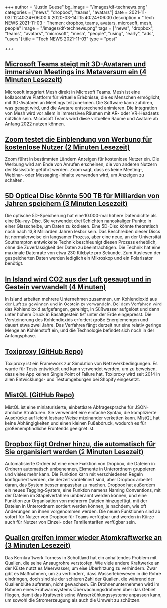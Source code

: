 +++
author = "Justin Guese"
bg_image = "/images/df-technews.png"
categories = ["news", "dropbox", "teams", "avatars"]
date = 2021-11-03T12:40:24+06:00 # 2020-03-14T15:40:24+06:00
description = "Tech NEWS 2021-11-03 - Themen: dropbox, teams, avatars, microsoft, mesh, people"
image = "/images/df-technews.png"
tags = ["news", "dropbox", "teams", "avatars", "microsoft", "mesh", "people", "using", "early", "ads", "users"]
title = "Tech NEWS 2021-11-03"
type = "post"

+++

## [Microsoft Teams steigt mit 3D-Avataren und immersiven Meetings ins Metaversum ein (4 Minuten Lesezeit)](https://www.theverge.com/2021/11/2/22758974/microsoft-teams-metaverse-mesh-3d-avatars-meetings-features?scrolla=5eb6d68b7fedc32c19ef33b4)

 Microsoft integriert Mesh direkt in Microsoft Teams. Mesh ist eine kollaborative Plattform für virtuelle Erlebnisse, die es Menschen ermöglicht, mit 3D-Avataren an Meetings teilzunehmen. Die Software kann zuhören, was gesagt wird, und die Avatare entsprechend animieren. Die Integration von Mesh wird vor allem in immersiven Räumen mit AR- oder VR-Headsets nützlich sein. Microsoft Teams wird diese virtuellen Räume und Avatare ab Anfang 2022 nutzen können.

## [Zoom testet die Einblendung von Werbung für kostenlose Nutzer (2 Minuten Lesezeit)](https://www.theverge.com/2021/11/2/22759014/zoom-free-tier-ads-browser-advertising-pilot?scrolla=5eb6d68b7fedc32c19ef33b4)

 Zoom führt in bestimmten Ländern Anzeigen für kostenlose Nutzer ein. Die Werbung wird am Ende von Anrufen erscheinen, die von anderen Nutzern der Basisstufe geführt werden. Zoom sagt, dass es keine Meeting-, Webinar- oder Messaging-Inhalte verwenden wird, um Anzeigen zu schalten.

## [5D Optical Disc könnte 500 TB für Milliarden von Jahren speichern (3 Minuten Lesezeit)](https://www.extremetech.com/extreme/328700-5d-optical-disc-could-store-500tb-for-billions-of-years)

 Die optische 5D-Speicherung hat eine 10.000-mal höhere Datendichte als eine Blu-ray-Disc. Sie verwendet drei Schichten nanoskaliger Punkte in einer Glasscheibe, um Daten zu kodieren. Eine 5D-Disc könnte theoretisch noch nach 13,8 Milliarden Jahren lesbar sein. Das Beschreiben dieser Discs ist normalerweise ein langsamer Prozess, aber eine neue, an der Universität Southampton entwickelte Technik beschleunigt diesen Prozess erheblich, ohne die Zuverlässigkeit der Daten zu beeinträchtigen. Die Technik hat eine maximale Datenrate von etwa 230 Kilobyte pro Sekunde. Zum Auslesen der gespeicherten Daten werden lediglich ein Mikroskop und ein Polarisator benötigt.

## [In Island wird CO2 aus der Luft gesaugt und in Gestein verwandelt (4 Minuten)](https://techxplore.com/news/2021-11-iceland-co2-air.html)

 In Island arbeiten mehrere Unternehmen zusammen, um Kohlendioxid aus der Luft zu gewinnen und in Gestein zu verwandeln. Bei dem Verfahren wird das Kohlendioxid aufgefangen, gereinigt, in Süßwasser aufgelöst und dann unter hohem Druck in Basaltgestein tief unter der Erde eingepresst. Die Versteinerung des Kohlendioxids erfordert große Energiemengen und dauert etwa zwei Jahre. Das Verfahren fängt derzeit nur eine relativ geringe Menge an Kohlenstoff ein, und die Technologie befindet sich noch in der Anfangsphase.

## [Toxiproxy (GitHub Repo)](https://github.com/Shopify/toxiproxy)

 Toxiproxy ist ein Framework zur Simulation von Netzwerkbedingungen. Es wurde für Tests entwickelt und kann verwendet werden, um zu beweisen, dass eine App keinen Single Point of Failure hat. Toxiproxy wird seit 2014 in allen Entwicklungs- und Testumgebungen bei Shopify eingesetzt.

## [MistQL (GitHub Repo)](https://github.com/evinism/mistql)

 MistQL ist eine miniaturisierte, einbettbare Abfragesprache für JSON-ähnliche Strukturen. Sie verwendet eine einfache Syntax, die komplizierte Ausdrücke auf leicht lesbare Weise miteinander verketten kann. MistQL hat keine Abhängigkeiten und einen kleinen Fußabdruck, wodurch es für größenempfindliche Frontends geeignet ist.

## [Dropbox fügt Ordner hinzu, die automatisch für Sie organisiert werden (2 Minuten Lesezeit)](https://www.theverge.com/2021/11/2/22758519/dropbox-automated-folder-organization-file-rename)

 Automatisierte Ordner ist eine neue Funktion von Dropbox, die Dateien in Ordnern automatisch umbenennen, Elemente in Unterordnern gruppieren und vieles mehr kann. Die Funktion kann mit verschiedenen Regeln konfiguriert werden, die derzeit vordefiniert sind, aber Dropbox arbeitet daran, das System besser anpassbar zu machen. Dropbox hat außerdem ein neues Tagging-System, eine Funktion namens Naming Conventions, mit der Dateien im Stapelverfahren umbenannt werden können, und eine Funktion zur Organisation von mehreren Dateien hinzugefügt, mit der Dateien in Unterordnern sortiert werden können, je nachdem, wie oft Änderungen an ihnen vorgenommen werden. Die neuen Funktionen sind ab sofort für Nutzer von Dropbox für Teams verfügbar und werden in Kürze auch für Nutzer von Einzel- oder Familientarifen verfügbar sein.

## [Quallen greifen immer wieder Atomkraftwerke an (3 Minuten Lesezeit)](https://www.vice.com/en/article/epx4mj/jellyfish-keep-attacking-nuclear-power-plants)

 Das Kernkraftwerk Torness in Schottland hat ein anhaltendes Problem mit Quallen, die seine Ansaugrohre verstopfen. Wie viele andere Kraftwerke an der Küste nutzt es Meerwasser, um eine Überhitzung zu verhindern. Zwar gibt es Maßnahmen, um zu verhindern, dass Wasserlebewesen in die Rohre eindringen, doch sind sie der schieren Zahl der Quallen, die während der Quallenblüte auftreten, nicht gewachsen. Ein Drohnenunternehmen wird im Rahmen eines Frühwarnsystems Überwachungsdrohnen über das Gebiet fliegen, damit das Kraftwerk seine Wasserkühlungssysteme anpassen kann, um sowohl die Stromerzeugung als auch die Umwelt zu schützen.

